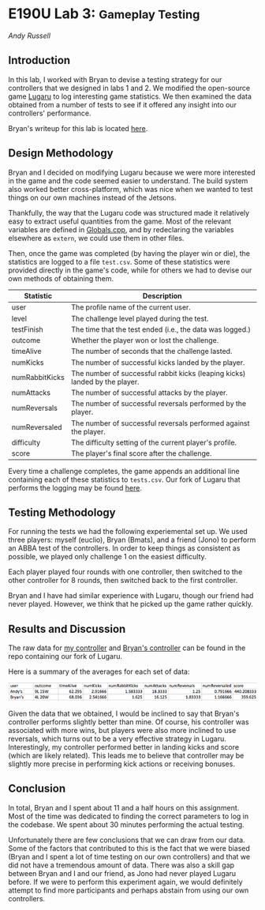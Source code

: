 # E190U Lab 3: <small>Gameplay Testing</small>
<address>Andy Russell</address>

## Introduction

In this lab, I worked with Bryan to devise a testing strategy for our
controllers that we designed in labs 1 and 2. We modified the open-source game
[Lugaru][lugaru-homepage] to log interesting game statistics. We then examined
the data obtained from a number of tests to see if it offered any insight into our controllers' performance.

Bryan's writeup for this lab is located [here][bryans-writeup].

## Design Methodology

Bryan and I decided on modifying Lugaru because we were more interested in the
game and the code seemed easier to understand. The build system also worked
better cross-platform, which was nice when we wanted to test things on our own
machines instead of the Jetsons.

Thankfully, the way that the Lugaru code was structured made it relatively easy
to extract useful quantities from the game. Most of the relevant variables are
defined in [Globals.cpp], and by redeclaring the variables elsewhere as
`extern`, we could use them in other files.

Then, once the game was completed (by having the player win or die), the
statistics are logged to a file `test.csv`. Some of these statistics were
provided directly in the game's code, while for others we had to devise our own
methods of obtaining them.

|Statistic     | Description |
---------------|--------------
user           | The profile name of the current user.
level          | The challenge level played during the test.
testFinish     | The time that the test ended (i.e., the data was logged.)
outcome        | Whether the player won or lost the challenge.
timeAlive      | The number of seconds that the challenge lasted.
numKicks       | The number of successful kicks landed by the player.
numRabbitKicks | The number of successful rabbit kicks (leaping kicks) landed by the player.
numAttacks     | The number of successful attacks by the player.
numReversals   | The number of successful reversals performed by the player.
numReversaled  | The number of successful reversals performed against the player.
difficulty     | The difficulty setting of the current player's profile.
score          | The player's final score after the challenge.

Every time a challenge completes, the game appends an additional line containing
each of these statistics to `tests.csv`. Our fork of Lugaru that performs the
logging may be found [here][lugaru-fork].

## Testing Methodology

For running the tests we had the following experiemental set up. We used three
players: myself (euclio), Bryan (Bmats), and a friend (Jono) to perform an ABBA
test of the controllers. In order to keep things as consistent as possible, we
played only challenge 1 on the easiest difficulty.

Each player played four rounds with one controller, then switched to the other
controller for 8 rounds, then switched back to the first controller.

Bryan and I have had similar experience with Lugaru, though our friend had never
played. However, we think that he picked up the game rather quickly.

## Results and Discussion

The raw data for [my controller] and [Bryan's controller] can be found in the
repo containing our fork of Lugaru.

Here is a summary of the averages for each set of data:

![](https://raw.githubusercontent.com/euclio/lugaru/master/Stats.png)

Given the data that we obtained, I would be inclined to say that Bryan's
controller performs slightly better than mine. Of course, his controller was
associated with more wins, but players were also more inclined to use reversals,
which turns out to be a very effective strategy in Lugaru. Interestingly, my
controller performed better in landing kicks and score (which are likely
related). This leads me to believe that controller may be slightly more precise
in performing kick actions or receiving bonuses.

## Conclusion

In total, Bryan and I spent about 11 and a half hours on this assignment. Most
of the time was dedicated to finding the correct parameters to log in the
codebase. We spent about 30 minutes performing the actual testing.

Unfortunately there are few conclusions that we can draw from our data. Some of
the factors that contributed to this is the fact that we were biased (Bryan and
I spent a lot of time testing on our own controllers) and that we did not have a
tremendous amount of data. There was also a skill gap between Bryan and I and
our friend, as Jono had never played Lugaru before. If we were to perform this
experiment again, we would definitely attempt to find more participants and
perhaps abstain from using our own controllers.

[lugaru-homepage]: http://www.wolfire.com/lugaru
[bryans-writeup]: https://github.com/ajinomoto124/E190uLab3/blob/master/lE190uLab3.md
[Globals.cpp]: https://github.com/euclio/lugaru/blob/master/Source/Globals.cpp
[my controller]: https://github.com/euclio/lugaru/blob/master/andy_tests.csv
[Bryan's controller]: https://github.com/euclio/lugaru/blob/master/tests.csv
[lugaru-fork]: https://github.com/euclio/lugaru
